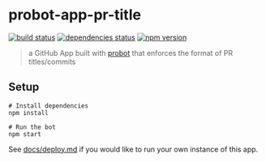 # probot-app-pr-title

[![build status][build-badge]][build-href]
[![dependencies status][deps-badge]][deps-href]
[![npm version][npm-badge]][npm-href]

> a GitHub App built with [probot](https://github.com/probot/probot) that enforces the format of PR titles/commits

## Setup

```
# Install dependencies
npm install

# Run the bot
npm start
```

See [docs/deploy.md](docs/deploy.md) if you would like to run your own instance of this app.

[build-badge]: https://travis-ci.org/uber-web/probot-app-pr-title.svg?branch=master
[build-href]: https://travis-ci.org/uber-web/probot-app-pr-title
[deps-badge]: https://david-dm.org/uber-web/probot-app-pr-title.svg
[deps-href]: https://david-dm.org/uber-web/probot-app-pr-title
[npm-badge]: https://badge.fury.io/js/probot-app-pr-title.svg
[npm-href]: https://www.npmjs.com/package/probot-app-pr-title

